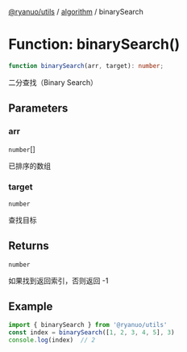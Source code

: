 [@ryanuo/utils](../../index.md) / [algorithm](../index.md) / binarySearch

# Function: binarySearch()

```ts
function binarySearch(arr, target): number;
```

二分查找（Binary Search）

## Parameters

### arr

`number`[]

已排序的数组

### target

`number`

查找目标

## Returns

`number`

如果找到返回索引，否则返回 -1

## Example

```ts
import { binarySearch } from '@ryanuo/utils'
const index = binarySearch([1, 2, 3, 4, 5], 3)
console.log(index)  // 2
```
